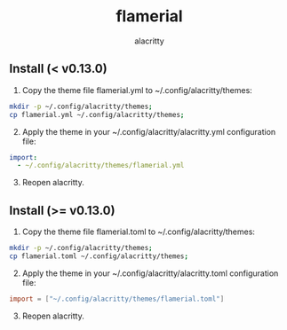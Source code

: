 <h1 align="center">flamerial</h1>
<p align="center">alacritty</p>

## Install (< v0.13.0)

1. Copy the theme file flamerial.yml to ~/.config/alacritty/themes:

```sh
mkdir -p ~/.config/alacritty/themes;
cp flamerial.yml ~/.config/alacritty/themes;
```

2. Apply the theme in your ~/.config/alacritty/alacritty.yml configuration file:

```yml
import:
  - ~/.config/alacritty/themes/flamerial.yml
```

3. Reopen alacritty.

## Install (>= v0.13.0)

1. Copy the theme file flamerial.toml to ~/.config/alacritty/themes:

```sh
mkdir -p ~/.config/alacritty/themes;
cp flamerial.toml ~/.config/alacritty/themes;
```

2. Apply the theme in your ~/.config/alacritty/alacritty.toml configuration
   file:

```toml
import = ["~/.config/alacritty/themes/flamerial.toml"]
```

3. Reopen alacritty.
